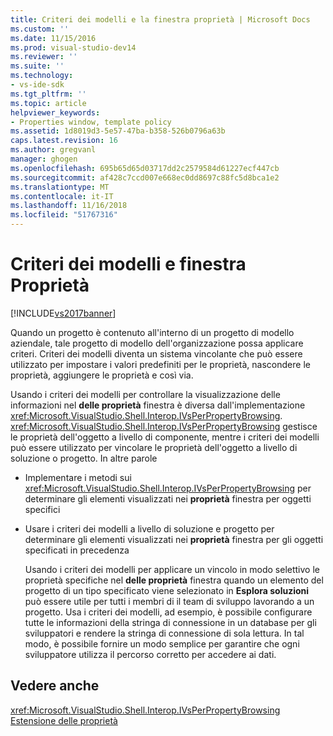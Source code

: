 ```yaml
---
title: Criteri dei modelli e la finestra proprietà | Microsoft Docs
ms.custom: ''
ms.date: 11/15/2016
ms.prod: visual-studio-dev14
ms.reviewer: ''
ms.suite: ''
ms.technology:
- vs-ide-sdk
ms.tgt_pltfrm: ''
ms.topic: article
helpviewer_keywords:
- Properties window, template policy
ms.assetid: 1d8019d3-5e57-47ba-b358-526b0796a63b
caps.latest.revision: 16
ms.author: gregvanl
manager: ghogen
ms.openlocfilehash: 695b65d65d03717dd2c2579584d61227ecf447cb
ms.sourcegitcommit: af428c7ccd007e668ec0dd8697c88fc5d8bca1e2
ms.translationtype: MT
ms.contentlocale: it-IT
ms.lasthandoff: 11/16/2018
ms.locfileid: "51767316"
---
```

# <a name="template-policy-and-the-properties-window"></a>Criteri dei modelli e finestra Proprietà
[!INCLUDE[vs2017banner](../../includes/vs2017banner.md)]

Quando un progetto è contenuto all'interno di un progetto di modello aziendale, tale progetto di modello dell'organizzazione possa applicare criteri. Criteri dei modelli diventa un sistema vincolante che può essere utilizzato per impostare i valori predefiniti per le proprietà, nascondere le proprietà, aggiungere le proprietà e così via.  
  
 Usando i criteri dei modelli per controllare la visualizzazione delle informazioni nel **delle proprietà** finestra è diversa dall'implementazione <xref:Microsoft.VisualStudio.Shell.Interop.IVsPerPropertyBrowsing>. <xref:Microsoft.VisualStudio.Shell.Interop.IVsPerPropertyBrowsing> gestisce le proprietà dell'oggetto a livello di componente, mentre i criteri dei modelli può essere utilizzato per vincolare le proprietà dell'oggetto a livello di soluzione o progetto. In altre parole  
  
- Implementare i metodi sui <xref:Microsoft.VisualStudio.Shell.Interop.IVsPerPropertyBrowsing> per determinare gli elementi visualizzati nei **proprietà** finestra per oggetti specifici  
  
- Usare i criteri dei modelli a livello di soluzione e progetto per determinare gli elementi visualizzati nei **proprietà** finestra per gli oggetti specificati in precedenza  
  
  Usando i criteri dei modelli per applicare un vincolo in modo selettivo le proprietà specifiche nel **delle proprietà** finestra quando un elemento del progetto di un tipo specificato viene selezionato in **Esplora soluzioni** può essere utile per tutti i membri di il team di sviluppo lavorando a un progetto. Usa i criteri dei modelli, ad esempio, è possibile configurare tutte le informazioni della stringa di connessione in un database per gli sviluppatori e rendere la stringa di connessione di sola lettura. In tal modo, è possibile fornire un modo semplice per garantire che ogni sviluppatore utilizza il percorso corretto per accedere ai dati.  
  
## <a name="see-also"></a>Vedere anche  
 <xref:Microsoft.VisualStudio.Shell.Interop.IVsPerPropertyBrowsing>   
 [Estensione delle proprietà](../../extensibility/internals/extending-properties.md)

